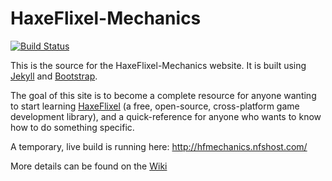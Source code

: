 # HaxeFlixel-Mechanics
[![Build Status](https://travis-ci.org/HaxeFlixel/haxeflixel-mechanics.png)](https://travis-ci.org/HaxeFlixel/haxeflixel-mechanics)

This is the source for the HaxeFlixel-Mechanics website. It is built using [Jekyll](http://jekyllrb.com/) and [Bootstrap](http://getbootstrap.com/).

The goal of this site is to become a complete resource for anyone wanting to start learning [HaxeFlixel](http://haxeflixel.com) (a free, open-source, cross-platform game development library), and a quick-reference for anyone who wants to know how to do something specific.

A temporary, live build is running here: <http://hfmechanics.nfshost.com/>

More details can be found on the [Wiki](https://github.com/HaxeFlixel/haxeflixel-mechanics/wiki)

